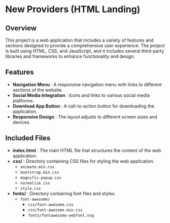 # New Providers (HTML Landing)

## Overview

This project is a web application that includes a variety of features and sections designed to provide a comprehensive user experience. The project is built using HTML, CSS, and JavaScript, and it includes several third-party libraries and frameworks to enhance functionality and design.

## Features

* **Navigation Menu** : A responsive navigation menu with links to different sections of the website.
* **Social Media Integration** : Icons and links to various social media platforms.
* **Download App Button** : A call-to-action button for downloading the application.
* **Responsive Design** : The layout adjusts to different screen sizes and devices.

## Included Files

* **index.html** : The main HTML file that structures the content of the web application.
* **css/** : Directory containing CSS files for styling the web application.
  * `animate.min.css`
  * `bootstrap.min.css`
  * `magnific-popup.css`
  * `normalize.css`
  * `style.css`
* **fonts/** : Directory containing font files and styles.
  * `font-awesome/`
    * `css/font-awesome.css`
    * `css/font-awesome.min.css`
    * `fonts/fontawesome-webfont.svg`
